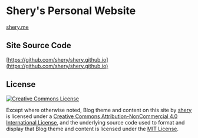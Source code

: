 # Shery's Personal Website
[shery.me](http://www.shery.me/)
## Site Source Code
[https://github.com/shery/shery.github.io](https://github.com/shery/shery.github.io)

## License

<a rel="license" href="http://creativecommons.org/licenses/by-nc/4.0/"><img alt="Creative Commons License" style="border-width:0" src="https://i.creativecommons.org/l/by-nc/4.0/88x31.png" /></a>

Except where otherwise noted, Blog theme and content on this site by <a xmlns:cc="http://creativecommons.org/ns#" href="http://www.shery.me" property="cc:attributionName" rel="cc:attributionURL">shery</a> is licensed under a <a rel="license" href="http://creativecommons.org/licenses/by-nc/4.0/">Creative Commons Attribution-NonCommercial 4.0 International License</a>, and the underlying source code used to format and display that Blog theme and content is licensed under the [MIT License](https://github.com/shery/shery.github.io/blob/master/License).
